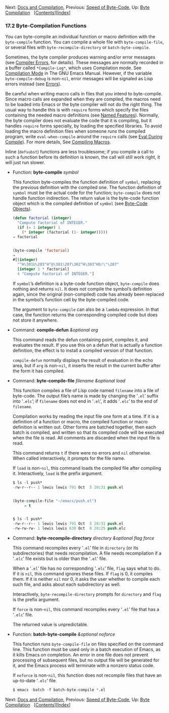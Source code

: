 

Next: [Docs and Compilation](Docs-and-Compilation.html), Previous: [Speed of Byte-Code](Speed-of-Byte_002dCode.html), Up: [Byte Compilation](Byte-Compilation.html)   \[[Contents](index.html#SEC_Contents "Table of contents")]\[[Index](Index.html "Index")]

### 17.2 Byte-Compilation Functions

You can byte-compile an individual function or macro definition with the `byte-compile` function. You can compile a whole file with `byte-compile-file`, or several files with `byte-recompile-directory` or `batch-byte-compile`.

Sometimes, the byte compiler produces warning and/or error messages (see [Compiler Errors](Compiler-Errors.html), for details). These messages are normally recorded in a buffer called `*Compile-Log*`, which uses Compilation mode. See [Compilation Mode](https://www.gnu.org/software/emacs/manual/html_node/emacs/Compilation-Mode.html#Compilation-Mode) in The GNU Emacs Manual. However, if the variable `byte-compile-debug` is non-`nil`, error messages will be signaled as Lisp errors instead (see [Errors](Errors.html)).

Be careful when writing macro calls in files that you intend to byte-compile. Since macro calls are expanded when they are compiled, the macros need to be loaded into Emacs or the byte compiler will not do the right thing. The usual way to handle this is with `require` forms which specify the files containing the needed macro definitions (see [Named Features](Named-Features.html)). Normally, the byte compiler does not evaluate the code that it is compiling, but it handles `require` forms specially, by loading the specified libraries. To avoid loading the macro definition files when someone *runs* the compiled program, write `eval-when-compile` around the `require` calls (see [Eval During Compile](Eval-During-Compile.html)). For more details, See [Compiling Macros](Compiling-Macros.html).

Inline (`defsubst`) functions are less troublesome; if you compile a call to such a function before its definition is known, the call will still work right, it will just run slower.

*   Function: **byte-compile** *symbol*

    This function byte-compiles the function definition of `symbol`, replacing the previous definition with the compiled one. The function definition of `symbol` must be the actual code for the function; `byte-compile` does not handle function indirection. The return value is the byte-code function object which is the compiled definition of `symbol` (see [Byte-Code Objects](Byte_002dCode-Objects.html)).

    ```lisp
    (defun factorial (integer)
      "Compute factorial of INTEGER."
      (if (= 1 integer) 1
        (* integer (factorial (1- integer)))))
    ⇒ factorial
    ```

    ```lisp
    ```

    ```lisp
    (byte-compile 'factorial)
    ⇒
    #[(integer)
      "^H\301U\203^H^@\301\207\302^H\303^HS!\"\207"
      [integer 1 * factorial]
      4 "Compute factorial of INTEGER."]
    ```

    If `symbol`’s definition is a byte-code function object, `byte-compile` does nothing and returns `nil`. It does not compile the symbol’s definition again, since the original (non-compiled) code has already been replaced in the symbol’s function cell by the byte-compiled code.

    The argument to `byte-compile` can also be a `lambda` expression. In that case, the function returns the corresponding compiled code but does not store it anywhere.

<!---->

*   Command: **compile-defun** *\&optional arg*

    This command reads the defun containing point, compiles it, and evaluates the result. If you use this on a defun that is actually a function definition, the effect is to install a compiled version of that function.

    `compile-defun` normally displays the result of evaluation in the echo area, but if `arg` is non-`nil`, it inserts the result in the current buffer after the form it has compiled.

<!---->

*   Command: **byte-compile-file** *filename \&optional load*

    This function compiles a file of Lisp code named `filename` into a file of byte-code. The output file’s name is made by changing the ‘`.el`’ suffix into ‘`.elc`’; if `filename` does not end in ‘`.el`’, it adds ‘`.elc`’ to the end of `filename`.

    Compilation works by reading the input file one form at a time. If it is a definition of a function or macro, the compiled function or macro definition is written out. Other forms are batched together, then each batch is compiled, and written so that its compiled code will be executed when the file is read. All comments are discarded when the input file is read.

    This command returns `t` if there were no errors and `nil` otherwise. When called interactively, it prompts for the file name.

    If `load` is non-`nil`, this command loads the compiled file after compiling it. Interactively, `load` is the prefix argument.

    ```lisp
    $ ls -l push*
    -rw-r--r-- 1 lewis lewis 791 Oct  5 20:31 push.el
    ```

    ```lisp
    ```

    ```lisp
    (byte-compile-file "~/emacs/push.el")
         ⇒ t
    ```

    ```lisp
    ```

    ```lisp
    $ ls -l push*
    -rw-r--r-- 1 lewis lewis 791 Oct  5 20:31 push.el
    -rw-rw-rw- 1 lewis lewis 638 Oct  8 20:25 push.elc
    ```

<!---->

*   Command: **byte-recompile-directory** *directory \&optional flag force*

    This command recompiles every ‘`.el`’ file in `directory` (or its subdirectories) that needs recompilation. A file needs recompilation if a ‘`.elc`’ file exists but is older than the ‘`.el`’ file.

    When a ‘`.el`’ file has no corresponding ‘`.elc`’ file, `flag` says what to do. If it is `nil`, this command ignores these files. If `flag` is 0, it compiles them. If it is neither `nil` nor 0, it asks the user whether to compile each such file, and asks about each subdirectory as well.

    Interactively, `byte-recompile-directory` prompts for `directory` and `flag` is the prefix argument.

    If `force` is non-`nil`, this command recompiles every ‘`.el`’ file that has a ‘`.elc`’ file.

    The returned value is unpredictable.

<!---->

*   Function: **batch-byte-compile** *\&optional noforce*

    This function runs `byte-compile-file` on files specified on the command line. This function must be used only in a batch execution of Emacs, as it kills Emacs on completion. An error in one file does not prevent processing of subsequent files, but no output file will be generated for it, and the Emacs process will terminate with a nonzero status code.

    If `noforce` is non-`nil`, this function does not recompile files that have an up-to-date ‘`.elc`’ file.

    ```lisp
    $ emacs -batch -f batch-byte-compile *.el
    ```

Next: [Docs and Compilation](Docs-and-Compilation.html), Previous: [Speed of Byte-Code](Speed-of-Byte_002dCode.html), Up: [Byte Compilation](Byte-Compilation.html)   \[[Contents](index.html#SEC_Contents "Table of contents")]\[[Index](Index.html "Index")]
